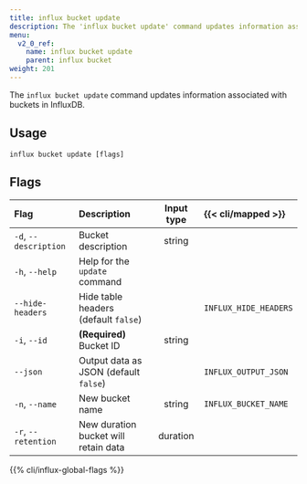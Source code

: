 ```yaml
---
title: influx bucket update
description: The 'influx bucket update' command updates information associated with buckets in InfluxDB.
menu:
  v2_0_ref:
    name: influx bucket update
    parent: influx bucket
weight: 201
---
```


The `influx bucket update` command updates information associated with buckets in InfluxDB.

## Usage
```
influx bucket update [flags]
```

## Flags
| Flag                  | Description                           | Input type  | {{< cli/mapped >}}    |
|:----                  |:-----------                           |:----------: |:------------------    |
| `-d`, `--description` | Bucket description                    | string      |                       |
| `-h`, `--help`        | Help for the `update` command         |             |                       |
| `--hide-headers`      | Hide table headers (default `false`)  |             | `INFLUX_HIDE_HEADERS` |
| `-i`, `--id`          | **(Required)** Bucket ID              | string      |                       |
| `--json`              | Output data as JSON (default `false`) |             | `INFLUX_OUTPUT_JSON`  |
| `-n`, `--name`        | New bucket name                       | string      | `INFLUX_BUCKET_NAME`  |
| `-r`, `--retention`   | New duration bucket will retain data  | duration    |                       |

{{% cli/influx-global-flags %}}

